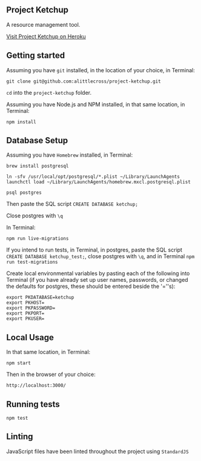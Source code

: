 ## Project Ketchup

A resource management tool.

[Visit Project Ketchup on Heroku][1]

[1]: https://project-ketchup.herokuapp.com

## Getting started

Assuming you have `git` installed, in the location of your choice, in Terminal:

`git clone git@github.com:alittlecross/project-ketchup.git`

`cd` into the `project-ketchup` folder.

Assuming you have Node.js and NPM installed, in that same location, in Terminal:

`npm install`

## Database Setup

Assuming you have `Homebrew` installed, in Terminal:

```
brew install postgresql

ln -sfv /usr/local/opt/postgresql/*.plist ~/Library/LaunchAgents
launchctl load ~/Library/LaunchAgents/homebrew.mxcl.postgresql.plist

psql postgres
```

Then paste the SQL script `CREATE DATABASE ketchup;`

Close postgres with `\q`

In Terminal:

`npm run live-migrations`

If you intend to run tests, in Terminal, in postgres, paste the SQL script `CREATE DATABASE ketchup_test;`, close postgres with `\q`, and in Terminal `npm run test-migrations`

Create local environmental variables by pasting each of the following into Terminal (if you have already set up user names, passwords, or changed the defaults for postgres, these should be entered beside the '=''s):

```
export PKDATABASE=ketchup
export PKHOST=
export PKPASSWORD=
export PKPORT=
export PKUSER=
```

## Local Usage

In that same location, in Terminal:

`npm start`

Then in the browser of your choice:

`http://localhost:3000/`

## Running tests

`npm test`

## Linting

JavaScript files have been linted throughout the project using `StandardJS`
